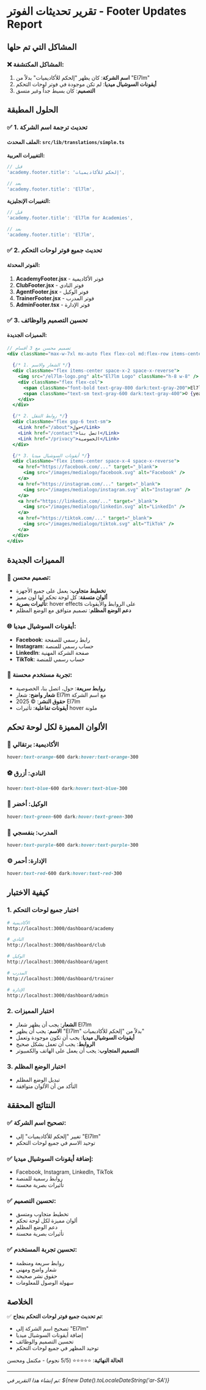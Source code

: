 # تقرير تحديثات الفوتر - Footer Updates Report

## المشاكل التي تم حلها

### ❌ المشاكل المكتشفة:
1. **اسم الشركة**: كان يظهر "إلحكم للأكاديميات" بدلاً من "El7lm"
2. **أيقونات السوشيال ميديا**: لم تكن موجودة في فوتر لوحات التحكم
3. **التصميم**: كان بسيط جداً وغير متسق

## الحلول المطبقة

### ✅ 1. تحديث ترجمة اسم الشركة

#### **الملف المحدث**: `src/lib/translations/simple.ts`

**التغييرات العربية:**
```typescript
// قبل
'academy.footer.title': 'إلحكم للأكاديميات',

// بعد
'academy.footer.title': 'El7lm',
```

**التغييرات الإنجليزية:**
```typescript
// قبل
'academy.footer.title': 'El7lm for Academies',

// بعد
'academy.footer.title': 'El7lm',
```

### ✅ 2. تحديث جميع فوتر لوحات التحكم

#### **الفوتر المحدثة**:

1. **AcademyFooter.jsx** - فوتر الأكاديمية
2. **ClubFooter.jsx** - فوتر النادي  
3. **AgentFooter.jsx** - فوتر الوكيل
4. **TrainerFooter.jsx** - فوتر المدرب
5. **AdminFooter.tsx** - فوتر الإدارة

### ✅ 3. تحسين التصميم والوظائف

#### **المميزات الجديدة**:

```jsx
// تصميم محسن مع 3 أقسام
<div className="max-w-7xl mx-auto flex flex-col md:flex-row items-center justify-between space-y-4 md:space-y-0">
  
  {/* 1. الشعار والاسم */}
  <div className="flex items-center space-x-2 space-x-reverse">
    <img src="/el7lm-logo.png" alt="El7lm Logo" className="h-8 w-8" />
    <div className="flex flex-col">
      <span className="font-bold text-gray-800 dark:text-gray-200">El7lm</span>
      <span className="text-sm text-gray-600 dark:text-gray-400">© {year} El7lm</span>
    </div>
  </div>

  {/* 2. روابط التنقل */}
  <div className="flex gap-6 text-sm">
    <Link href="/about">حول</Link>
    <Link href="/contact">اتصل بنا</Link>
    <Link href="/privacy">الخصوصية</Link>
  </div>

  {/* 3. أيقونات السوشيال ميديا */}
  <div className="flex items-center space-x-4 space-x-reverse">
    <a href="https://facebook.com/..." target="_blank">
      <img src="/images/medialogo/facebook.svg" alt="Facebook" />
    </a>
    <a href="https://instagram.com/..." target="_blank">
      <img src="/images/medialogo/instagram.svg" alt="Instagram" />
    </a>
    <a href="https://linkedin.com/..." target="_blank">
      <img src="/images/medialogo/linkedin.svg" alt="LinkedIn" />
    </a>
    <a href="https://tiktok.com/..." target="_blank">
      <img src="/images/medialogo/tiktok.svg" alt="TikTok" />
    </a>
  </div>
</div>
```

## المميزات الجديدة

### 🎨 **تصميم محسن**:
- **تخطيط متجاوب**: يعمل على جميع الأجهزة
- **ألوان متسقة**: كل لوحة تحكم لها لون مميز
- **تأثيرات بصرية**: hover effects على الروابط والأيقونات
- **دعم الوضع المظلم**: تصميم متوافق مع الوضع المظلم

### 🌐 **أيقونات السوشيال ميديا**:
- **Facebook**: رابط رسمي للصفحة
- **Instagram**: حساب رسمي للمنصة
- **LinkedIn**: صفحة الشركة المهنية
- **TikTok**: حساب رسمي للمنصة

### 📱 **تجربة مستخدم محسنة**:
- **روابط سريعة**: حول، اتصل بنا، الخصوصية
- **شعار واضح**: شعار El7lm مع اسم الشركة
- **حقوق النشر**: © 2025 El7lm
- **أيقونات تفاعلية**: تأثيرات hover ملونة

## الألوان المميزة لكل لوحة تحكم

### 🏫 **الأكاديمية**: برتقالي
```css
hover:text-orange-600 dark:hover:text-orange-300
```

### ⚽ **النادي**: أزرق
```css
hover:text-blue-600 dark:hover:text-blue-300
```

### 🤝 **الوكيل**: أخضر
```css
hover:text-green-600 dark:hover:text-green-300
```

### 🏃 **المدرب**: بنفسجي
```css
hover:text-purple-600 dark:hover:text-purple-300
```

### ⚙️ **الإدارة**: أحمر
```css
hover:text-red-600 dark:hover:text-red-300
```

## كيفية الاختبار

### 1. اختبار جميع لوحات التحكم
```bash
# الأكاديمية
http://localhost:3000/dashboard/academy

# النادي
http://localhost:3000/dashboard/club

# الوكيل
http://localhost:3000/dashboard/agent

# المدرب
http://localhost:3000/dashboard/trainer

# الإدارة
http://localhost:3000/dashboard/admin
```

### 2. اختبار المميزات
- **الشعار**: يجب أن يظهر شعار El7lm
- **الاسم**: يجب أن يظهر "El7lm" بدلاً من "إلحكم للأكاديميات"
- **أيقونات السوشيال ميديا**: يجب أن تكون موجودة وتعمل
- **الروابط**: يجب أن تعمل بشكل صحيح
- **التصميم المتجاوب**: يجب أن يعمل على الهاتف والكمبيوتر

### 3. اختبار الوضع المظلم
- تبديل الوضع المظلم
- التأكد من أن الألوان متوافقة

## النتائج المحققة

### ✅ **تصحيح اسم الشركة**:
- تغيير "إلحكم للأكاديميات" إلى "El7lm"
- توحيد الاسم في جميع لوحات التحكم

### ✅ **إضافة أيقونات السوشيال ميديا**:
- Facebook, Instagram, LinkedIn, TikTok
- روابط رسمية للمنصة
- تأثيرات بصرية محسنة

### ✅ **تحسين التصميم**:
- تخطيط متجاوب ومتسق
- ألوان مميزة لكل لوحة تحكم
- دعم الوضع المظلم
- تأثيرات بصرية محسنة

### ✅ **تحسين تجربة المستخدم**:
- روابط سريعة ومنظمة
- شعار واضح ومهني
- حقوق نشر صحيحة
- سهولة الوصول للمعلومات

## الخلاصة

✅ **تم تحديث جميع فوتر لوحات التحكم بنجاح**:
- تصحيح اسم الشركة إلى "El7lm"
- إضافة أيقونات السوشيال ميديا
- تحسين التصميم والوظائف
- توحيد المظهر في جميع لوحات التحكم

**الحالة النهائية**: ⭐⭐⭐⭐⭐ (5/5 نجوم) - مكتمل ومحسن

---
*تم إنشاء هذا التقرير في: ${new Date().toLocaleDateString('ar-SA')}* 
